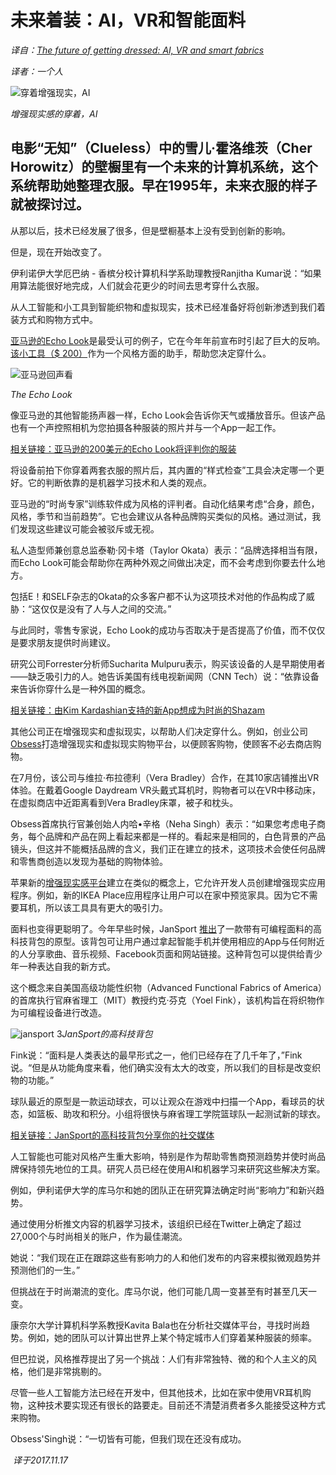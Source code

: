 

#                               未来着装：AI，VR和智能面料

*译自：[The future of getting dressed: AI, VR and smart fabrics](http://money.cnn.com/2017/11/13/technology/future-of-fashion-tech/index.html)*

*译者：一个人*

![穿着增强现实，AI](http://i2.cdn.turner.com/money/dam/assets/171113095636-fashion-ai-1024x576.jpg)

*增强现实感的穿着，AI*



## 电影“无知”（Clueless）中的雪儿·霍洛维茨（Cher Horowitz）的壁橱里有一个未来的计算机系统，这个系统帮助她整理衣服。早在1995年，未来衣服的样子就被探讨过。



从那以后，技术已经发展了很多，但是壁橱基本上没有受到创新的影响。

但是，现在开始改变了。

伊利诺伊大学厄巴纳 - 香槟分校计算机科学系助理教授Ranjitha Kumar说：“如果用算法能很好地完成，人们就会花更少的时间去思考穿什么衣服。

从人工智能和小工具到智能织物和虚拟现实，技术已经准备好将创新渗透到我们着装方式和购物方式中。

[亚马逊的Echo Look](http://money.cnn.com/2017/04/26/technology/amazon-echo-look/index.html?iid=EL)是最受认可的例子，它在今年年前宣布时引起了巨大的反响。[该小工具（$ 200）](https://www.amazon.com/Amazon-Echo-Look-Camera-Style-Assistant/dp/B0186JAEWK)作为一个风格方面的助手，帮助您决定穿什么。

![亚马逊回声看](http://i2.cdn.turner.com/money/dam/assets/171113135625-amazon-echo-look-780x439.jpg)

*The Echo Look*



像亚马逊的其他智能扬声器一样，Echo Look会告诉你天气或播放音乐。但该产品也有一个声控照相机为您拍摄各种服装的照片并与一个App一起工作。

[相关链接：亚马逊的200美元的Echo Look将评判你的服装](http://money.cnn.com/2017/04/26/technology/amazon-echo-look/index.html?iid=EL)

将设备前拍下你穿着两套衣服的照片后，其内置的“样式检查”工具会决定哪一个更好。它的判断依靠的是机器学习技术和人类的观点。

亚马逊的“时尚专家”训练软件成为风格的评判者。自动化结果考虑“合身，颜色，风格，季节和当前趋势”。它也会建议从各种品牌购买类似的风格。通过测试，我们发现这些建议可能会被驳斥或无视。

私人造型师兼创意总监泰勒·冈卡塔（Taylor Okata）表示：“品牌选择相当有限，而Echo Look可能会帮助你在两种外观之间做出决定，而不会考虑到你要去什么地方。

包括E！和SELF杂志的Okata的众多客户都不认为这项技术对他的作品构成了威胁：“这仅仅是没有了人与人之间的交流。”

与此同时，零售专家说，Echo Look的成功与否取决于是否提高了价值，而不仅仅是要求朋友提供时尚建议。

研究公司Forrester分析师Sucharita Mulpuru表示，购买该设备的人是早期使用者——缺乏吸引力的人。她告诉美国有线电视新闻网（CNN Tech）说：“依靠设备来告诉你穿什么是一种外国的概念。

[相关链接：由Kim Kardashian支持的新App想成为时尚的Shazam](http://money.cnn.com/2017/11/07/technology/screenshop-app-fashion-kim-kardashian/index.html?iid=EL)

其他公司正在增强现实和虚拟现实，以帮助人们决定穿什么。例如，创业公司[Obsess](http://www.obsessvr.com/)打造增强现实和虚拟现实购物平台，以便顾客购物，使顾客不必去商店购物。

在7月份，该公司与维拉·布拉德利（Vera Bradley）合作，在其10家店铺推出VR体验。在戴着Google Daydream VR头戴式耳机时，购物者可以在VR中移动床，在虚拟商店中近距离看到Vera Bradley床罩，被子和枕头。

Obsess首席执行官兼创始人内哈•辛格（Neha Singh）表示：“如果您考虑电子商务，每个品牌和产品在网上看起来都是一样的。看起来是相同的，白色背景的产品镜头，但这并不能概括品牌的含义，我们正在建立的技术，这项技术会使任何品牌和零售商创造以发现为基础的购物体验。

苹果新的[增强现实感平台](http://money.cnn.com/2017/08/29/technology/apple-augmented-reality/index.html?iid=EL)建立在类似的概念上，它允许开发人员创建增强现实应用程序。例如，新的IKEA Place应用程序让用户可以在家中预览家具。因为它不需要耳机，所以该工具具有更大的吸引力。

面料也变得更聪明了。今年早些时候，JanSport [推出](http://money.cnn.com/2017/06/20/technology/startups/jansport-programmable-backpack/index.html?iid=EL)了一款带有可编程面料的高科技背包的原型。该背包可让用户通过拿起智能手机并使用相应的App与任何附近的人分享歌曲、音乐视频、Facebook页面和网站链接。这种背包可以提供给青少年一种表达自我的新方式。

这个概念来自美国高级功能性织物（Advanced Functional Fabrics of America）的首席执行官麻省理工（MIT）教授约克·芬克（Yoel Fink），该机构旨在将织物作为可编程设备进行改造。

![jansport 3](http://i2.cdn.turner.com/money/dam/assets/170619085211-jansport-3-780x439.png)*JanSport的高科技背包*



Fink说：“面料是人类表达的最早形式之一，他们已经存在了几千年了，”Fink说。“但是从功能角度来看，他们确实没有太大的改变，所以我们的目标是改变织物的功能。”

球队最近的原型是一款运动球衣，可以让观众在游戏中扫描一个App，看球员的状态，如篮板、助攻和积分。小组将很快与麻省理工学院篮球队一起测试新的球衣。

[相关链接：JanSport的高科技背包分享你的社交媒体](http://money.cnn.com/2017/06/20/technology/startups/jansport-programmable-backpack/index.html?iid=EL)

人工智能也可能对风格产生重大影响，特别是作为帮助零售商预测趋势并使时尚品牌保持领先地位的工具。研究人员已经在使用AI和机器学习来研究这些解决方案。

例如，伊利诺伊大学的库马尔和她的团队正在研究算法确定时尚“影响力”和新兴趋势。

通过使用分析推文内容的机器学习技术，该组织已经在Twitter上确定了超过27,000个与时尚相关的账户，作为最佳潮流。

她说：“我们现在正在跟踪这些有影响力的人和他们发布的内容来模拟微观趋势并预测他们的一生。”

但挑战在于时尚潮流的变化。库马尔说，他们可能几周一变甚至有时甚至几天一变。

康奈尔大学计算机科学系教授Kavita Bala也在分析社交媒体平台，寻找时尚趋势。例如，她的团队可以计算出世界上某个特定城市人们穿着某种服装的频率。

但巴拉说，风格推荐提出了另一个挑战：人们有非常独特、微的和个人主义的风格，他们是非常挑剔的。

尽管一些人工智能方法已经在开发中，但其他技术，比如在家中使用VR耳机购物，这种技术要实现还有很长的路要走。目前还不清楚消费者多久能接受这种方式来购物。

Obsess'Singh说：“一切皆有可能，但我们现在还没有成功。







​                                                                                                                                                           *译于2017.11.17*